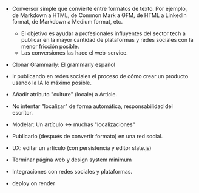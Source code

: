 - Conversor simple que convierte entre formatos de texto. Por ejemplo, de Markdown a HTML, de Common Mark a GFM, de HTML a LinkedIn format, de Markdown a Medium format, etc.
  - El objetivo es ayudar a profesionales influyentes del sector tech a publicar en la mayor cantidad de plataformas y redes sociales con la menor fricción posible.
  - Las conversiones las hace el web-service.

- Clonar Grammarly: El grammarly español

- Ir publicando en redes sociales el proceso de cómo crear un producto usando la IA lo máximo posible.

- Añadir atributo "culture" (locale) a Article.
- No intentar "localizar" de forma automática, responsabilidad del escritor.
- Modelar: Un artículo <-> muchas "localizaciones"
- Publicarlo (después de convertir formato) en una red social.
- UX: editar un artículo (con persistencia y editor slate.js)
- Terminar página web y design system minimum
- Integraciones con redes sociales y plataformas.
- deploy on render
